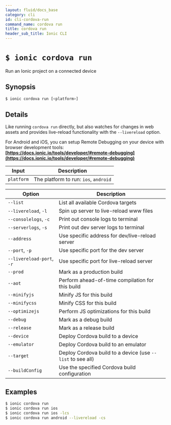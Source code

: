 ```yaml
---
layout: fluid/docs_base
category: cli
id: cli-cordova-run
command_name: cordova run
title: cordova run
header_sub_title: Ionic CLI
---
```


# `$ ionic cordova run`

Run an Ionic project on a connected device
## Synopsis

```bash
$ ionic cordova run [<platform>]
```
  
## Details

Like running `cordova run` directly, but also watches for changes in web assets and provides live-reload functionality with the `--livereload` option.

For Android and iOS, you can setup Remote Debugging on your device with browser development tools: **[https://docs.ionic.io/tools/developer/#remote-debugging](https://docs.ionic.io/tools/developer/#remote-debugging)**


Input | Description
----- | ----------
`platform` | The platform to run: `ios`, `android`


Option | Description
------ | ----------
`--list` | List all available Cordova targets
`--livereload`, `-l` | Spin up server to live-reload www files
`--consolelogs`, `-c` | Print out console logs to terminal
`--serverlogs`, `-s` | Print out dev server logs to terminal
`--address` | Use specific address for dev/live-reload server
`--port`, `-p` | Use specific port for the dev server
`--livereload-port`, `-r` | Use specific port for live-reload server
`--prod` | Mark as a production build
`--aot` | Perform ahead-of-time compilation for this build
`--minifyjs` | Minify JS for this build
`--minifycss` | Minify CSS for this build
`--optimizejs` | Perform JS optimizations for this build
`--debug` | Mark as a debug build
`--release` | Mark as a release build
`--device` | Deploy Cordova build to a device
`--emulator` | Deploy Cordova build to an emulator
`--target` | Deploy Cordova build to a device (use `--list` to see all)
`--buildConfig` | Use the specified Cordova build configuration

## Examples

```bash
$ ionic cordova run 
$ ionic cordova run ios
$ ionic cordova run ios -lcs
$ ionic cordova run android --livereload -cs
```
